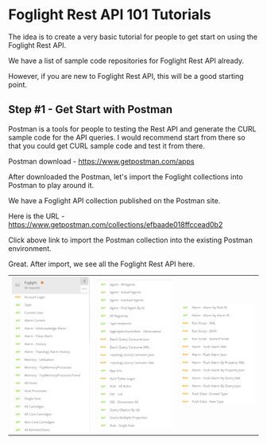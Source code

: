 # Foglight Rest API 101 Tutorials

The idea is to create a very basic tutorial for people to get start on using the Foglight Rest API. 

We have a list of sample code repositories for Foglight Rest API already. 

However, if you are new to Foglight Rest API, this will be a good starting point. 

## Step #1 - Get Start with Postman

Postman is a tools for people to testing the Rest API and generate the CURL sample code for the API queries. I would recommend start from there so that you could get CURL sample code and test it from there. 

Postman download - https://www.getpostman.com/apps

After downloaded the Postman,  let's import the Foglight collections into Postman to play around it. 

We have a Foglight API collection published on the Postman site. 

Here is the URL - https://www.getpostman.com/collections/efbaade018ffccead0b2

Click above link to import the Postman collection into the existing Postman environment. 

Great. After import, we see all the Foglight Rest API here. 

|                                            |                                            |                                            |
| ------------------------------------------ | ------------------------------------------ | ------------------------------------------ |
| ![1545095348869](assets/1545095348869.png) | ![1545095255024](assets/1545095255024.png) | ![1545095266628](assets/1545095266628.png) |





